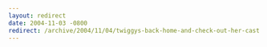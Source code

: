 ```yaml
---
layout: redirect
date: 2004-11-03 -0800
redirect: /archive/2004/11/04/twiggys-back-home-and-check-out-her-cast.aspx/
---
```

